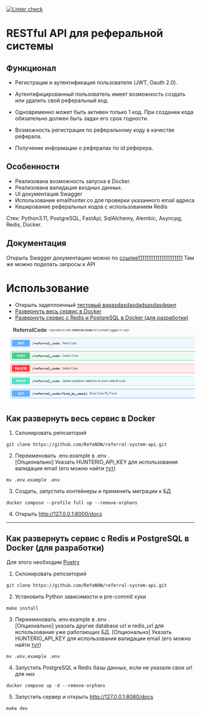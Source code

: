 [![Linter check](1https://github.com/ReYaNOW/avito-tech-test-task/actions/workflows/pyci.yml/badge.svg)](https://github.com/ReYaNOW/avito-tech-test-task/actions/workflows/pyci.yml)

# RESTful API для реферальной системы

## Функционал
- Регистрация и аутентификация пользователя (JWT, Oauth 2.0).


- Аутентифицированный пользователь имеет возможность создать или удалить свой реферальный код.


- Одновременно может быть активен только 1 код. При создании кода обязательно должен быть задан его срок годности.


- Возможность регистрации по реферальному коду в качестве реферала.


- Получение информации о рефералах по id реферера.


## Особенности
- Реализована возможность запуска в Docker.
- Реализована валидация входных данных.
- UI документация Swagger
- Использование emailhunter.co для проверки указанного email адреса
- Кеширование реферальных кодов с использованием Redis

Стек: Python3.11, PostgreSQL, FastApi,
SqlAlchemy, Alembic, Asyncpg, Redis, Docker.

## Документация
Открыть Swagger документацию можно по [ссылке111111111111111111111](https://test-task-avito-tech.onrender.com/docs)
Там же можно поделать запросы к API

# Использование

 - Открыть задеплоенный [тестовый варasdasdasdadsasdasdиант](1https://avito-tech-test-task.onrender.com)
 - [Развернуть весь сервис в Docker](#Как-развернуть-весь-сервис-в-Docker)
 - [Развернуть сервис с Redis и PostgreSQL в Docker (для разработки)](#как-развернуть-сервис-с-redis-и-postgresql-в-docker-для-разработки)

![App preview](https://github.com/ReYaNOW/ReYaNOW/blob/main/Images/referral_preview.png?raw=true)

## Как развернуть весь сервис в Docker
1. Склонировать репозиторий

```
git clone https://github.com/ReYaNOW/referral-system-api.git
```

2. Переименовать .env.example в .env .  
   [Опционально] Указать HUNTERIO_API_KEY для использования
валидации email (его можно найти [тут](https://hunter.io/api-keys))

```
mv .env.example .env
```

3. Создать, запустить контейнеры и применить миграции к БД

```
docker compose --profile full up --remove-orphans
```

4. Открыть http://127.0.0.1:8000/docs


<hr>

## Как развернуть сервис с Redis и PostgreSQL в Docker (для разработки)
Для этого необходим [Poetry](https://python-poetry.org/docs/#installing-with-pipx)

1. Склонировать репозиторий

```
git clone https://github.com/ReYaNOW/referral-system-api.git
```

2. Установить Python зависимости и pre-commit хуки

```
make install
```

3. Переименовать .env.example в .env .  
   [Опционально] указать другие database url и redis_url для использования уже работающих БД.
   [Опционально] Указать HUNTERIO_API_KEY для использования
валидации email (его можно найти [тут](https://hunter.io/api-keys))

```
mv .env.example .env
```

4. Запустить PostgreSQL и Redis базы данных, если не указали свои url для них

```
docker compose up -d --remove-orphans
```

5. Запустить сервер и открыть http://127.0.0.1:8080/docs

```
make dev
```
